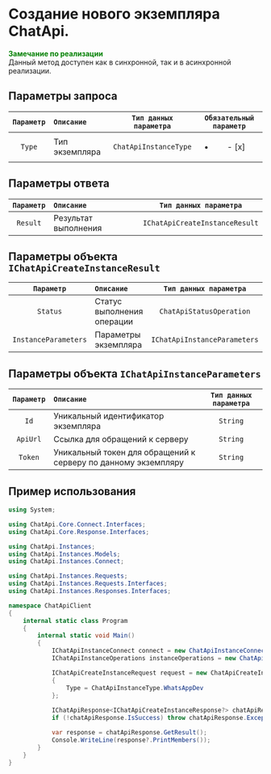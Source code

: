 # Создание нового экземпляра ChatApi.
**<span style="color:green">Замечание по реализации</span>** <br/> 
Данный метод доступен как в синхронной, так и в асинхронной реализации.

## Параметры запроса
| `Параметр` | `Описание`                        | `Тип данных параметра` | `Обязательный параметр`  |
|:----------:|:----------------------------------|:----------------------:|:------------------------:|
|  `Type`    | Тип экземпляра                    | `ChatApiInstanceType`  | <ul><li>- [x] </li></ul> |

## Параметры ответа

|  `Параметр`           | `Описание`                                            | `Тип данных параметра` | 
|:---------------------:|:------------------------------------------------------|:----------------------:|
| `Result`              | Результат выполнения                                  | `IChatApiCreateInstanceResult`

## Параметры объекта `IChatApiCreateInstanceResult`
|  `Параметр`           | `Описание`                                            | `Тип данных параметра` | 
|:---------------------:|:------------------------------------------------------|:----------------------:|
| `Status`              | Статус выполнения операции                            | `ChatApiStatusOperation`
| `InstanceParameters`  | Параметры экземпляра                                  | `IChatApiInstanceParameters`

## Параметры объекта `IChatApiInstanceParameters`
|  `Параметр`           | `Описание`                                            | `Тип данных параметра` | 
|:---------------------:|:------------------------------------------------------|:----------------------:|
| `Id`     | Уникальный идентификатор экземпляра                                | `String`
| `ApiUrl` | Ссылка для обращений к серверу                                     | `String`
| `Token`  | Уникальный токен для обращений к серверу по данному экземпляру     | `String`


## Пример использования
```csharp
using System;

using ChatApi.Core.Connect.Interfaces;
using ChatApi.Core.Response.Interfaces;

using ChatApi.Instances;
using ChatApi.Instances.Models;
using ChatApi.Instances.Connect;

using ChatApi.Instances.Requests;
using ChatApi.Instances.Requests.Interfaces;
using ChatApi.Instances.Responses.Interfaces;

namespace ChatApiClient
{
    internal static class Program
    {
        internal static void Main()
        {
            IChatApiInstanceConnect connect = new ChatApiInstanceConnect("ApiKey");
            IChatApiInstanceOperations instanceOperations = new ChatApiInstanceOperations(connect);

            IChatApiCreateInstanceRequest request = new ChatApiCreateInstanceRequest
            {
                Type = ChatApiInstanceType.WhatsAppDev
            };
            
            IChatApiResponse<IChatApiCreateInstanceResponse?> chatApiResponse = instanceOperations.CreateChatApiInstance(request);
            if (!chatApiResponse.IsSuccess) throw chatApiResponse.Exception!;

            var response = chatApiResponse.GetResult();
            Console.WriteLine(response?.PrintMembers());
        }
    }
}
```

